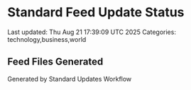 # Standard Feed Update Status
Last updated: Thu Aug 21 17:39:09 UTC 2025
Categories: technology,business,world

## Feed Files Generated

Generated by Standard Updates Workflow
